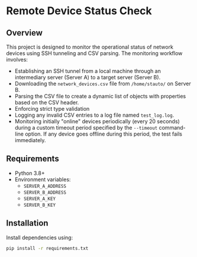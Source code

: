 # Remote Device Status Check

## Overview

This project is designed to monitor the operational status of network devices using SSH tunneling and CSV parsing. The monitoring workflow involves:

- Establishing an SSH tunnel from a local machine through an intermediary server (Server A) to a target server (Server B).
- Downloading the `network_devices.csv` file from `/home/stauto/` on Server B.
- Parsing the CSV file to create a dynamic list of objects with properties based on the CSV header.
- Enforcing strict type validation
- Logging any invalid CSV entries to a log file named `test_log.log`.
- Monitoring initially "online" devices periodically (every 20 seconds) during a custom timeout period specified by the `--timeout` command-line option. If any device goes offline during this period, the test fails immediately.

## Requirements

- Python 3.8+
- Environment variables:
  - `SERVER_A_ADDRESS`
  - `SERVER_B_ADDRESS`
  - `SERVER_A_KEY`
  - `SERVER_B_KEY`

## Installation

Install dependencies using:

```bash
pip install -r requirements.txt
